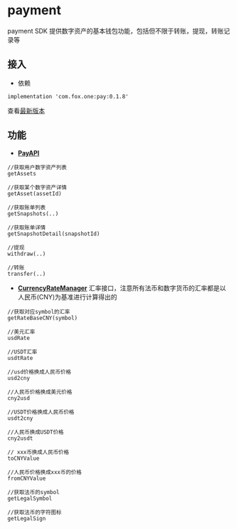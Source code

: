 # payment

payment SDK 提供数字资产的基本钱包功能，包括但不限于转账，提现，转账记录等

## 接入

* 依赖

```
implementation 'com.fox.one:pay:0.1.8'
```
查看[最新版本](http://jcenter.bintray.com/com/fox/one/ex-ui)

## 功能

* **[PayAPI](src/main/java/com/fox/one/pay/core/PayAPI.kt)**

```
//获取用户数字资产列表
getAssets

//获取某个数字资产详情
getAsset(assetId)

//获取账单列表
getSnapshots(..)

//获取账单详情
getSnapshotDetail(snapshotId)

//提现
withdraw(..)

//转账
transfer(..)
```

* **[CurrencyRateManager](src/main/java/com/fox/one/pay/core/rate/CurrencyRateManager.kt)** 汇率接口，注意所有法币和数字货币的汇率都是以人民币(CNY)为基准进行计算得出的

```
//获取对应symbol的汇率
getRateBaseCNY(symbol)

//美元汇率
usdRate

//USDT汇率
usdtRate

//usd价格换成人民币价格
usd2cny

//人民币价格换成美元价格
cny2usd

//USDT价格换成人民币价格
usdt2cny

//人民币换成USDT价格
cny2usdt

// xxx币换成人民币价格
toCNYValue

//人民币价格换成xxx币的价格
fromCNYValue

//获取法币的symbol
getLegalSymbol

//获取法币的字符图标
getLegalSign

```
